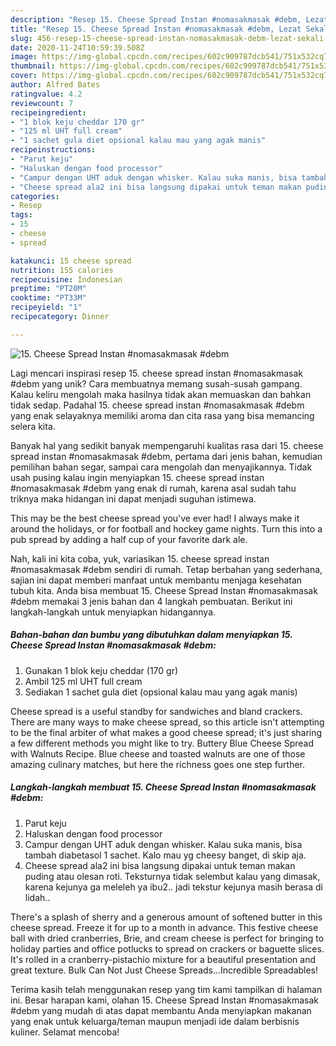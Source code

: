 ```yaml
---
description: "Resep 15. Cheese Spread Instan #nomasakmasak #debm, Lezat Sekali"
title: "Resep 15. Cheese Spread Instan #nomasakmasak #debm, Lezat Sekali"
slug: 456-resep-15-cheese-spread-instan-nomasakmasak-debm-lezat-sekali
date: 2020-11-24T10:59:39.508Z
image: https://img-global.cpcdn.com/recipes/602c909787dcb541/751x532cq70/15-cheese-spread-instan-nomasakmasak-debm-foto-resep-utama.jpg
thumbnail: https://img-global.cpcdn.com/recipes/602c909787dcb541/751x532cq70/15-cheese-spread-instan-nomasakmasak-debm-foto-resep-utama.jpg
cover: https://img-global.cpcdn.com/recipes/602c909787dcb541/751x532cq70/15-cheese-spread-instan-nomasakmasak-debm-foto-resep-utama.jpg
author: Alfred Bates
ratingvalue: 4.2
reviewcount: 7
recipeingredient:
- "1 blok keju cheddar 170 gr"
- "125 ml UHT full cream"
- "1 sachet gula diet opsional kalau mau yang agak manis"
recipeinstructions:
- "Parut keju"
- "Haluskan dengan food processor"
- "Campur dengan UHT aduk dengan whisker. Kalau suka manis, bisa tambah diabetasol 1 sachet. Kalo mau yg cheesy banget, di skip aja."
- "Cheese spread ala2 ini bisa langsung dipakai untuk teman makan puding atau olesan roti. Teksturnya tidak selembut kalau yang dimasak, karena kejunya ga meleleh ya ibu2.. jadi tekstur kejunya masih berasa di lidah.."
categories:
- Resep
tags:
- 15
- cheese
- spread

katakunci: 15 cheese spread 
nutrition: 155 calories
recipecuisine: Indonesian
preptime: "PT20M"
cooktime: "PT33M"
recipeyield: "1"
recipecategory: Dinner

---
```



![15. Cheese Spread Instan #nomasakmasak #debm](https://img-global.cpcdn.com/recipes/602c909787dcb541/751x532cq70/15-cheese-spread-instan-nomasakmasak-debm-foto-resep-utama.jpg)

Lagi mencari inspirasi resep 15. cheese spread instan #nomasakmasak #debm yang unik? Cara membuatnya memang susah-susah gampang. Kalau keliru mengolah maka hasilnya tidak akan memuaskan dan bahkan tidak sedap. Padahal 15. cheese spread instan #nomasakmasak #debm yang enak selayaknya memiliki aroma dan cita rasa yang bisa memancing selera kita.

Banyak hal yang sedikit banyak mempengaruhi kualitas rasa dari 15. cheese spread instan #nomasakmasak #debm, pertama dari jenis bahan, kemudian pemilihan bahan segar, sampai cara mengolah dan menyajikannya. Tidak usah pusing kalau ingin menyiapkan 15. cheese spread instan #nomasakmasak #debm yang enak di rumah, karena asal sudah tahu triknya maka hidangan ini dapat menjadi suguhan istimewa.

This may be the best cheese spread you&#39;ve ever had! I always make it around the holidays, or for football and hockey game nights. Turn this into a pub spread by adding a half cup of your favorite dark ale.


Nah, kali ini kita coba, yuk, variasikan 15. cheese spread instan #nomasakmasak #debm sendiri di rumah. Tetap berbahan yang sederhana, sajian ini dapat memberi manfaat untuk membantu menjaga kesehatan tubuh kita. Anda bisa membuat 15. Cheese Spread Instan #nomasakmasak #debm memakai 3 jenis bahan dan 4 langkah pembuatan. Berikut ini langkah-langkah untuk menyiapkan hidangannya.

<!--inarticleads1-->

##### Bahan-bahan dan bumbu yang dibutuhkan dalam menyiapkan 15. Cheese Spread Instan #nomasakmasak #debm:

1. Gunakan 1 blok keju cheddar (170 gr)
1. Ambil 125 ml UHT full cream
1. Sediakan 1 sachet gula diet (opsional kalau mau yang agak manis)


Cheese spread is a useful standby for sandwiches and bland crackers. There are many ways to make cheese spread, so this article isn&#39;t attempting to be the final arbiter of what makes a good cheese spread; it&#39;s just sharing a few different methods you might like to try. Buttery Blue Cheese Spread with Walnuts Recipe. Blue cheese and toasted walnuts are one of those amazing culinary matches, but here the richness goes one step further. 

<!--inarticleads2-->

##### Langkah-langkah membuat 15. Cheese Spread Instan #nomasakmasak #debm:

1. Parut keju
1. Haluskan dengan food processor
1. Campur dengan UHT aduk dengan whisker. Kalau suka manis, bisa tambah diabetasol 1 sachet. Kalo mau yg cheesy banget, di skip aja.
1. Cheese spread ala2 ini bisa langsung dipakai untuk teman makan puding atau olesan roti. Teksturnya tidak selembut kalau yang dimasak, karena kejunya ga meleleh ya ibu2.. jadi tekstur kejunya masih berasa di lidah..


There&#39;s a splash of sherry and a generous amount of softened butter in this cheese spread. Freeze it for up to a month in advance. This festive cheese ball with dried cranberries, Brie, and cream cheese is perfect for bringing to holiday parties and office potlucks to spread on crackers or baguette slices. It&#39;s rolled in a cranberry-pistachio mixture for a beautiful presentation and great texture. Bulk Can Not Just Cheese Spreads…Incredible Spreadables! 

Terima kasih telah menggunakan resep yang tim kami tampilkan di halaman ini. Besar harapan kami, olahan 15. Cheese Spread Instan #nomasakmasak #debm yang mudah di atas dapat membantu Anda menyiapkan makanan yang enak untuk keluarga/teman maupun menjadi ide dalam berbisnis kuliner. Selamat mencoba!
